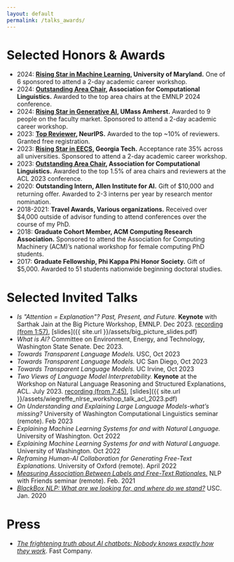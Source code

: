 ```yaml
---
layout: default
permalink: /talks_awards/
---
```


# Selected Honors & Awards

- 2024: **[Rising Star in Machine Learning](https://ml.umd.edu/rising-stars), University of Maryland.** One of 6 sponsored to attend a 2-day academic career workshop.
- 2024: **[Outstanding Area Chair](https://x.com/emnlpmeeting/status/1857169190760894844), Association for Computational Linguistics.** Awarded to the top area chairs at the EMNLP 2024 conference.
- 2024: **[Rising Star in Generative AI](https://genai-workshop.cs.umass.edu/), UMass Amherst.** Awarded to 9 people on the faculty market. Sponsored to attend a 2-day academic career workshop.
- 2023: **[Top Reviewer](https://nips.cc/Conferences/2023/ProgramCommittee#top-reivewers), NeurIPS.** Awarded to the top ~10% of reviewers. Granted free registration.
- 2023: **[Rising Star in EECS](https://eecsrisingstars2023.cc.gatech.edu/), Georgia Tech.** Acceptance rate 35% across all universities. Sponsored to attend a 2-day academic career workshop.
- 2023: **[Outstanding Area Chair](https://2023.aclweb.org/program/best_reviewers/), Association for Computational Linguistics.** Awarded to the top 1.5% of area chairs and reviewers at the ACL 2023 conference.
- 2020: **Outstanding Intern, Allen Institute for AI.** Gift of $10,000 and returning oﬀer. Awarded to 2-3 interns per year by research mentor nomination.
- 2018-2021: **Travel Awards, Various organizations.** Received over $4,000 outside of advisor funding to attend conferences over the course of my PhD.
- 2018: **Graduate Cohort Member, ACM Computing Research Association.** Sponsored to attend the Association for Computing Machinery (ACM)’s national workshop for female computing PhD students.
- 2017: **Graduate Fellowship, Phi Kappa Phi Honor Society.** Gift of $5,000. Awarded to 51 students nationwide beginning doctoral studies.

# Selected Invited Talks

- *Is "Attention = Explanation"? Past, Present, and Future.* **Keynote** with Sarthak Jain at the Big Picture Workshop, EMNLP. Dec 2023. [recording (from 1:57)](https://us06web.zoom.us/rec/play/Xp0np80zg8IxSPS_bnXpCBbtM3ffGiP4gT1TMZ3-XGSNhlwIEL8dP0WWLT8YLbjGazumq4vh8q7kL5RZ.Uf8hy5Cejeyk3Jrd?canPlayFromShare=true&from=share_recording_detail&startTime=1701908520000&componentName=rec-play&originRequestUrl=https://us06web.zoom.us/rec/share/RnBM-pPFJKaCxH_4FE0ehJyPw3ZfLxNWe_9SCkylWR40KIDW5y_bey4D_PJ8g2TC.7Dy5zKUm59N50z6y?startTime=1701908520000), [slides]({{ site.url }}/assets/big_picture_slides.pdf)
- *What is AI?* Committee on Environment, Energy, and Technology, Washington State Senate. Dec 2023.
- *Towards Transparent Language Models.* USC, Oct 2023
- *Towards Transparent Language Models.* UC San Diego, Oct 2023
- *Towards Transparent Language Models.* UC Irvine, Oct 2023
- *Two Views of Language Model Interpretability.* **Keynote** at the Workshop on Natural Language Reasoning and Structured Explanations, ACL. July 2023. [recording (from 7:45)](https://us06web.zoom.us/rec/play/V4A5H-PIcqk41T1aS-ejShSYAo-yQFn0O5dIc8CmMbbA8g4m2CwCI1v9hXtEw0rHS6GvxxMZRHaY1-w-.KErf5RNWLR6deohR?canPlayFromShare=true&from=share_recording_detail&continueMode=true&componentName=rec-play&originRequestUrl=https%3A%2F%2Fus06web.zoom.us%2Frec%2Fshare%2FRABF5bV1gMx3TD0aH6-9Gn0rcrTwGNzqQQ9Uc8QtzSgxecQvc1qJWv8v-mGBcg.-Hjt45OOFD8UpYWm), [slides]({{ site.url }}/assets/wiegreffe_nlrse_workshop_talk_acl_2023.pdf)
- *On Understanding and Explaining Large Language Models-what’s missing?* University of Washington Computational Linguistics seminar (remote). Feb 2023
- *Explaining Machine Learning Systems for and with Natural Language.* University of Washington. Oct 2022
- *Explaining Machine Learning Systems for and with Natural Language.* University of Washington. Oct 2022
- *Reframing Human-AI Collaboration for Generating Free-Text Explanations.* University of Oxford (remote). April 2022
- *[Measuring Association Between Labels and Free-Text Rationales.](https://www.youtube.com/watch?v=1zNFaNuASuc)* NLP with Friends seminar (remote). Feb. 2021
- *[BlackBox NLP: What are we looking for, and where do we stand?](https://bluejeans.com/playback/s/UeELuzcJ8hmhs8YSCjq07WOJY3JCXnkmEnwgWHnde3FLyR4qrQhJcWUyjxV7xIg2)* USC. Jan. 2020

<!-- # Selected Awards

[Attention is not not Explanation](https://vimeo.com/404731845) (EMNLP, Nov. 2019) -->

# Press

- [*The frightening truth about AI chatbots: Nobody knows exactly how they work*](https://www.fastcompany.com/90896928/the-frightening-truth-about-ai-chatbots-nobody-knows-exactly-how-they-work). Fast Company.

<!-- # Recent Travel 

*2024*. EMNLP (Miami, FL)
*2024*. Visiting University of Maryland
*2024*. COLM (Philadelphia, PA)
*2024*. Visiting UMass Amherst
*2024*. NAACL (Mexico City)
*2023*. EMNLP (Singapore)
*2023*. Visiting Georgia Tech
*2023*. Visiting UC Irvine, UC San Diego, & USC
*2023*. ACL (Toronto, Canada)
*2022*. EMNLP (Abu Dhabi, UAE)
*2022*. NAACL (Seattle, WA)
*2021*. EMNLP (Punta Cana, D.R.)
*2020*. Visiting USC
*2019*. EMNLP (Hong Kong)
*2019*. NeurIPS (Vancouver, Canada)
*2019*. Interning at Google (Mountain View, CA)
*2018*. NAACL (New Orleans, LA)
*2018*. Interning at Sutter Health (Walnut Creek, CA)
*2018*. 
*2017*. AMIA (San Francisco, CA) -->

<!-- # Blogs

[Explaining Machine Learning Models for Natural Language](https://mlatgt.blog/2020/03/25/explaining-machine-learning-models-for-natural-language/)

# Older

<a href="https://fullmetalhealth.com/docrank-computer-science-capstone-project-college-charleston/">DocRank: Computer Science Capstone Project with the College of Charleston
</a>

<a href="http://today.cofc.edu/2016/12/09/women-in-computing-diversity-in-tech/">Diversifying Tech is Goal of Student Group
</a>

<a href="http://blogs.cofc.edu/compsci/2017/03/06/sarah-wiegreffe-research-accepted-to-the-american-medical-informatics-association-amia-translational-bioinformatics-summit/#.WMcOv8ADa3g.facebook">Student Spotlight: Research Accepted to the American Medical Informatics Association (AMIA) Translational Bioinformatics Summit
</a>

<a href="http://blogs.cofc.edu/compsci/2016/09/12/student-spotlight-sarah-wiegreffe-study-abroad-experience-in-estonia/">Student Spotlight: Sarah Wiegreffe, Study Abroad Experience in Estonia
</a> -->

